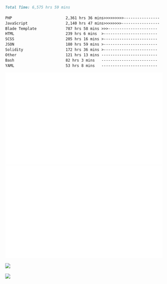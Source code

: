 <!--START_SECTION:waka-->

```markdown
Total Time: 6,575 hrs 59 mins

PHP                        2,361 hrs 36 mins>>>>>>>>>----------------   35.26 %
JavaScript                 2,140 hrs 47 mins>>>>>>>>-----------------   31.97 %
Blade Template             787 hrs 58 mins >>>----------------------   11.77 %
HTML                       239 hrs 6 mins  >------------------------   03.57 %
SCSS                       205 hrs 16 mins >------------------------   03.06 %
JSON                       180 hrs 59 mins >------------------------   02.70 %
Solidity                   172 hrs 36 mins >------------------------   02.58 %
Other                      121 hrs 13 mins -------------------------   01.81 %
Bash                       82 hrs 3 mins   -------------------------   01.23 %
YAML                       53 hrs 8 mins   -------------------------   00.79 %
```

<!--END_SECTION:waka-->

![](https://raw.githubusercontent.com/DrMaxis/github-stats-transparent/output/generated/overview.svg)
![](https://raw.githubusercontent.com/DrMaxis/github-stats-transparent/output/generated/languages.svg)

![](https://git-readme-stats-drmaxis-projects.vercel.app/api?username=drmaxis&show_icons=true&theme=outrun&count_private=true&show=reviews,discussions_started,discussions_answered,prs_merged,prs_merged_percentage&custom_title=2024%20Github%20Rank)
 
<a href="https://count.getloli.com/"><img src="https://count.getloli.com/get/@:maxis-the-alchemist?theme=rule34"></a>
<!-- https://count.getloli.com/get/@alchemist?theme=rule34 -->
<br>
